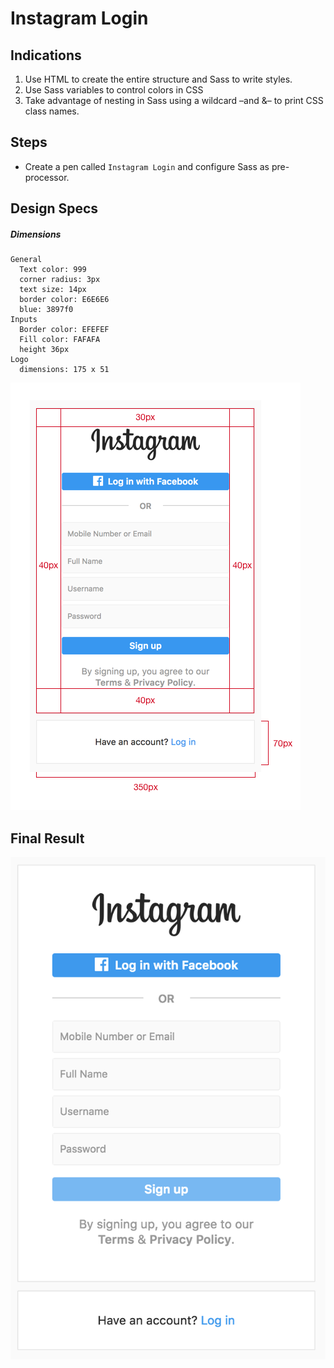 # Instagram Login

## Indications

1. Use HTML to create the entire structure and Sass to write styles.
2. Use Sass variables to control colors in CSS
3. Take advantage of nesting in Sass using a wildcard –and &– to print CSS class names.

## Steps
- Create a pen called `Instagram Login` and configure Sass as pre-processor.

## Design Specs

##### Dimensions

```
General
  Text color: 999
  corner radius: 3px
  text size: 14px
  border color: E6E6E6
  blue: 3897f0
Inputs
  Border color: EFEFEF
  Fill color: FAFAFA
  height 36px
Logo
  dimensions: 175 x 51
```

![Instagram Log In Specs](instagram-sizes.png)

## Final Result

![Instagram Log In](instagram.png)
